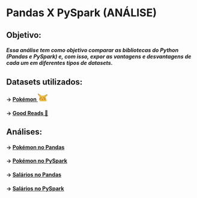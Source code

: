 # Pandas X PySpark (ANÁLISE)

## Objetivo:

##### Essa análise tem como objetivo comparar as bibliotecas do Python (Pandas e PySpark) e, com isso, expor as vantagens e desvantagens de cada um em diferentes tipos de datasets.

## Datasets utilizados:

#### -> [Pokémon <img src = "imagens/pikachu.png" height = 20>](datasets/Pokemon_Data.csv)
#### -> [Good Reads 💸](datasets/good_reads_reviews.csv)

## Análises:

#### -> [Pokémon no Pandas](analises/pandas_pokemon.md)
#### -> [Pokémon no PySpark](analises/pyspark_pokemon.md)
#### -> [Salários no Pandas](analises/pandas_good_reads.md)
#### -> [Salários no PySpark](analises/pyspark_good_reads.md)